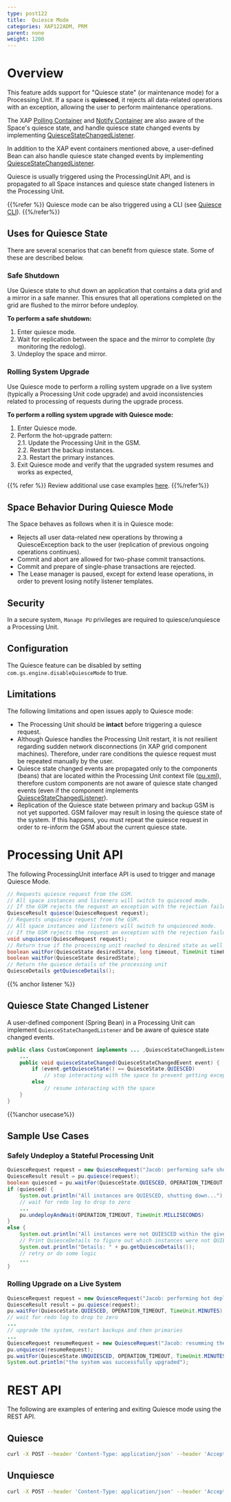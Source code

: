 ```yaml
---
type: post122
title:  Quiesce Mode
categories: XAP122ADM, PRM
parent: none
weight: 1200
---
```


# Overview

This feature adds support for "Quiesce state" (or maintenance mode) for a Processing Unit. If a space is **quiesced**, it rejects all data-related operations with an exception, allowing the user to perform maintenance operations.

The XAP [Polling Container]({{%currentjavaurl%}}/polling-container.html) and [Notify Container]({{%currentjavaurl%}}/notify-container.html) are also aware of the Space's quiesce state, and handle quiesce state changed events by implementing [QuiesceStateChangedListener](#listener). 

In addition to the XAP event containers mentioned above, a user-defined Bean can also handle quiesce state changed events by implementing [QuiesceStateChangedListener](#listener). 

Quiesce is usually triggered using the ProcessingUnit API, and is propagated to all Space instances and quiesce state changed listeners in the Processing Unit. 

{{%refer %}}
Quiesce mode can be also triggered using a CLI (see [Quiesce CLI](./quiesce-command-line-interface.html)).
{{%/refer%}}



## Uses for Quiesce State

There are several scenarios that can benefit from quiesce state. Some of these are described below.

### Safe Shutdown

Use Quiesce state to shut down an application that contains a data grid and a mirror in a safe manner. This ensures that all operations completed on the grid are flushed to the mirror before undeploy.

**To perform a safe shutdown:**
  
1. Enter quiesce mode.
1. Wait for replication between the space and the mirror to complete (by monitoring the redolog).
1. Undeploy the space and mirror.

### Rolling System Upgrade

Use Quiesce mode to perform a rolling system upgrade on a live system (typically a Processing Unit code upgrade) and avoid inconsistencies related to processing of requests during the upgrade process.

**To perform a rolling system upgrade with Quiesce mode:**

1. Enter Quiesce mode.  <br>
2. Perform the hot-upgrade pattern: <br>
2.1.   Update the Processing Unit in the GSM.<br>
2.2.  Restart the backup instances.<br>
2.3. Restart the primary instances.<br>
3. Exit Quiesce mode and verify that the upgraded system resumes and works as expected,

{{% refer %}}
Review additional use case examples [here](#usecase).
{{%/refer%}}

## Space Behavior During Quiesce Mode

The Space behaves as follows when it is in Quiesce mode:

- Rejects all user data-related new operations by throwing a QuiesceException back to the user (replication of previous ongoing operations continues).
- Commit and abort are allowed for two-phase commit transactions.
- Commit and prepare of single-phase transactions are rejected.
- The Lease manager is paused, except for extend lease operations, in order to prevent losing notify listener templates.

## Security

In a secure system, `Manage PU` privileges are required to quiesce/unquiesce a Processing Unit.

## Configuration

The Quiesce feature can be disabled by setting `com.gs.engine.disableQuiesceMode` to true.


## Limitations 

The following limitations and open issues apply to Quiesce mode:

- The Processing Unit should be **intact** before triggering a quiesce request.
- Although Quiesce handles the Processing Unit restart, it is not resilient regarding sudden network disconnections (in XAP grid component machines). Therefore, under rare conditions the quiesce request must be repeated manually by the user. 
- Quiesce state changed events are propagated only to the components (beans) that are located within the Processing Unit context file ([pu.xml]({{%currentjavaurl%}}/configuring-processing-unit-elements.html)), therefore custom components are not aware of quiesce state changed events (even if the component implements [QuiesceStateChangedListener](#listener)).
- Replication of the Quiesce state between primary and backup GSM is not yet supported. GSM failover may result in losing the quiesce state of the system. If this happens, you must repeat the quiesce request  in order to re-inform the GSM about the current quiesce state.

 

# Processing Unit API

The following ProcessingUnit interface API is used to trigger and manage Quiesce Mode.

 
```java
// Requests quiesce request from the GSM.
// All space instances and listeners will switch to quiesced mode.
// If the GSM rejects the request an exception with the rejection failure will be thrown.
QuiesceResult quiesce(QuiesceRequest request);
// Requests unquiesce request from the GSM.
// All space instances and listeners will switch to unquiesced mode.
// If the GSM rejects the request an exception with the rejection failure will be thrown.
void unquiesce(QuiesceRequest request);
// Return true if the processing unit reached to desired state as well as all instances in the requested timeout, false otherwise.
boolean waitFor(QuiesceState desiredState, long timeout, TimeUnit timeUnit);
boolean waitFor(QuiesceState desiredState);
// Return the quiesce details of the processing unit
QuiesceDetails getQuiesceDetails();
```

{{% anchor listener %}}

## Quiesce State Changed Listener

A user-defined component (Spring Bean) in a Processing Unit can implement `QuiesceStateChangedListener` and be aware of quiesce state changed events.

```java
public class CustomComponent implements ... ,QuiesceStateChangedListener {
    ...
    public void quiesceStateChanged(QuiesceStateChangedEvent event) {
        if (event.getQuiesceState() == QuiesceState.QUIESCED)
            // stop interacting with the space to prevent getting exceptions
        else
            // resume interacting with the space
    }
}
```

{{%anchor usecase%}}

## Sample Use Cases 

### Safely Undeploy a Stateful Processing Unit

```java
QuiesceRequest request = new QuiesceRequest("Jacob: performing safe shutdown in 11:33 AM");
QuiesceResult result = pu.quiesce(request);
boolean quiesced = pu.waitFor(QuiesceState.QUIESCED, OPERATION_TIMEOUT, TimeUnit.MINUTES);
if (quiesced) {
    System.out.println("All instances are QUIESCED, shutting down...");
    // wait for redo log to drop to zero
    ...
    pu.undeployAndWait(OPERATION_TIMEOUT, TimeUnit.MILLISECONDS)
}
else {
    System.out.println("All instances were not QUIESCED within the given timeout");
    // Print QuiesceDetails to figure out which instances were not QUIESCED 
    System.out.println("Details: " + pu.getQuiesceDetails());
    // retry or do some logic 
    ...
}

```

### Rolling Upgrade on a Live System


```java
QuiesceRequest request = new QuiesceRequest("Jacob: performing hot deploy in 11:33 AM");
QuiesceResult result = pu.quiesce(request);
pu.waitFor(QuiesceState.QUIESCED, OPERATION_TIMEOUT, TimeUnit.MINUTES);
// wait for redo log to drop to zero
...
// upgrade the system, restart backups and then primaries
...
QuiesceRequest resumeRequest = new QuiesceRequest("Jacob: resumming the system in 12:14 AM");
pu.unquiesce(resumeRequest);
pu.waitFor(QuiesceState.UNQUIESCED, OPERATION_TIMEOUT, TimeUnit.MINUTES);
System.out.println("the system was successfully upgraded");

```


# REST API

The following are examples of entering and exiting Quiesce mode using the REST API.

## Quiesce

```bash
curl -X POST --header 'Content-Type: application/json' --header 'Accept: text/plain' 'http://localhost:8090/v1/deployments/myApp/quiesce'
```

## Unquiesce

```bash
curl -X POST --header 'Content-Type: application/json' --header 'Accept: text/plain' 'http://localhost:8090/v1/deployments/myApp/unquiesce'
```

